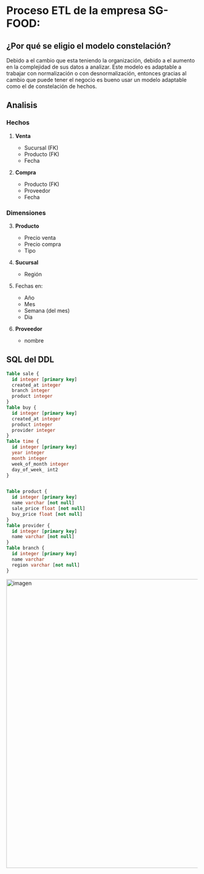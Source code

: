 # Proceso ETL de la empresa SG-FOOD: 

## ¿Por qué se eligio el modelo constelación?
Debido a el cambio que esta teniendo la organización, debido a el aumento en la complejidad de sus datos a analizar. Este modelo es adaptable a trabajar con normalización o con desnormalización, entonces gracias al cambio que puede tener el negocio es bueno usar un modelo adaptable como el de constelación de hechos.

## Analisis
### Hechos
1. **Venta**
    - Sucursal (FK)
    - Producto (FK)
    - Fecha

2. **Compra**
    - Producto (FK)
    - Proveedor 
    - Fecha

### Dimensiones
3. **Producto**
    - Precio venta
    - Precio compra
    - Tipo

4. **Sucursal**
    - Región

5. Fechas en:
    - Año 
    - Mes
    - Semana (del mes)
    - Dia

6. **Proveedor**
    - nombre

## SQL del DDL
``` SQL 
Table sale {
  id integer [primary key]
  created_at integer
  branch integer   
  product integer   
}
Table buy {
  id integer [primary key]
  created_at integer
  product integer  
  provider integer 
}
Table time {
  id integer [primary key]
  year integer
  month integer
  week_of_month integer
  day_of_week_ int2
}


Table product {
  id integer [primary key]
  name varchar [not null]
  sale_price float [not null]
  buy_price float [not null]
}
Table provider {
  id integer [primary key]
  name varchar [not null]
}
Table branch {
  id integer [primary key]
  name varchar
  region varchar [not null]
}

```
<img width="1188" height="761" alt="imagen" src="https://github.com/user-attachments/assets/c615b650-60ba-4d50-a49c-f56403aa7c70" />
